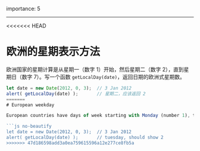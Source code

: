 importance: 5

---

<<<<<<< HEAD
# 欧洲的星期表示方法

欧洲国家的星期计算是从星期一（数字 1）开始，然后星期二（数字 2），直到星期日（数字 7）。写一个函数 `getLocalDay(date)`，返回日期的欧洲式星期数。

```js no-beautify
let date = new Date(2012, 0, 3);  // 3 Jan 2012
alert( getLocalDay(date) );       // 星期二，应该返回 2
=======
# European weekday

European countries have days of week starting with Monday (number 1), then Tuesday (number 2) and till Sunday (number 7). Write a function `getLocalDay(date)` that returns the "European" day of week for `date`.

```js no-beautify
let date = new Date(2012, 0, 3);  // 3 Jan 2012
alert( getLocalDay(date) );       // tuesday, should show 2
>>>>>>> 47d186598add3a0ea759615596a12e277ce8fb5a
```
